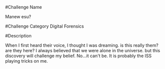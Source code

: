 #Challenge Name

Manew esu?

#Challenge Category
Digital Forensics 

#Description

When I first heard their voice, I thought I was dreaming. is this really them? are they here? I always believed that we were alone in the universe. but this discovery will challenge my belief. No...it can't be. It is probably the ISS playing tricks on me.

